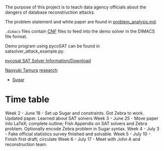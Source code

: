 The purpose of this project is to teach data agency officials about the dangers
of database reconstruction attacks. 

The problem statement and white paper are found in [problem_analysis.md](problem_analysis.md).

`.dimacs` files contain [CNF](https://en.wikipedia.org/wiki/Conjunctive_normal_form) files to feed into the demo solver in the DIMACS file format.

Demo program using pycoSAT can be found in satsolver_attack_example.py.
  
[pycosat SAT Solver Information/Download](https://pypi.python.org/pypi/pycosat)

[Naoyuki Tamura](http://bach.istc.kobe-u.ac.jp/tamura.html) [research](http://bach.istc.kobe-u.ac.jp/research.html):
* [Sugar](http://bach.istc.kobe-u.ac.jp/sugar/)



# Time table
Week 2 - June 18 - Set up Sugar and constraints. Got Zebra to work. Updated paper. Learned about SAT solvers
Week 3 - June 25 - Move paper into LaTeX; complete outline; Fish Appendix on SAT solvers and Zebra problem. Optionally encode Zebra problem in Sugar syntax.
Week 4 - July  3 - Fake official statistics survey finished and solvable. 
Week 5 - July 10 - Finish first draft; circulate
Week 6 - July 17 - Meet with John A and reconstruction team.